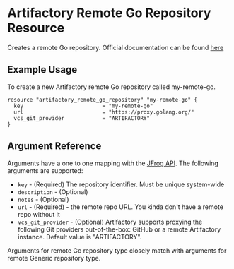 # Artifactory Remote Go Repository Resource

Creates a remote Go repository.
Official documentation can be found [here](https://www.jfrog.com/confluence/display/JFROG/Go+Registry)


## Example Usage
To create a new Artifactory remote Go repository called my-remote-go.

```hcl
resource "artifactory_remote_go_repository" "my-remote-go" {
  key                         = "my-remote-go"
  url                         = "https://proxy.golang.org/"
  vcs_git_provider            = "ARTIFACTORY"
}
```

## Argument Reference

Arguments have a one to one mapping with the [JFrog API](https://www.jfrog.com/confluence/display/RTF/Repository+Configuration+JSON). The following arguments are supported:

* `key` - (Required) The repository identifier. Must be unique system-wide
* `description` - (Optional)
* `notes` - (Optional)
* `url` - (Required) - the remote repo URL. You kinda don't have a remote repo without it
* `vcs_git_provider` - (Optional) Artifactory supports proxying the following Git providers out-of-the-box: GitHub or a remote Artifactory instance. Default value is "ARTIFACTORY".

Arguments for remote Go repository type closely match with arguments for remote Generic repository type.